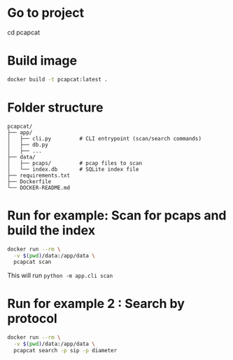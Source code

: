# Go to project
cd pcapcat

# Build image
```bash
docker build -t pcapcat:latest . 
```

# Folder structure
```
pcapcat/
├── app/
│   ├── cli.py         # CLI entrypoint (scan/search commands)
│   ├── db.py
│   ├── ...
├── data/
│   ├── pcaps/         # pcap files to scan
│   └── index.db       # SQLite index file
├── requirements.txt
├── Dockerfile
└── DOCKER-README.md
```


# Run for example: Scan for pcaps and build the index
```bash
docker run --rm \
  -v $(pwd)/data:/app/data \
  pcapcat scan 
  ```
This will run 
``` python -m app.cli scan ```

# Run for example 2 : Search by protocol
```bash
docker run --rm \
  -v $(pwd)/data:/app/data \
  pcapcat search -p sip -p diameter
```
